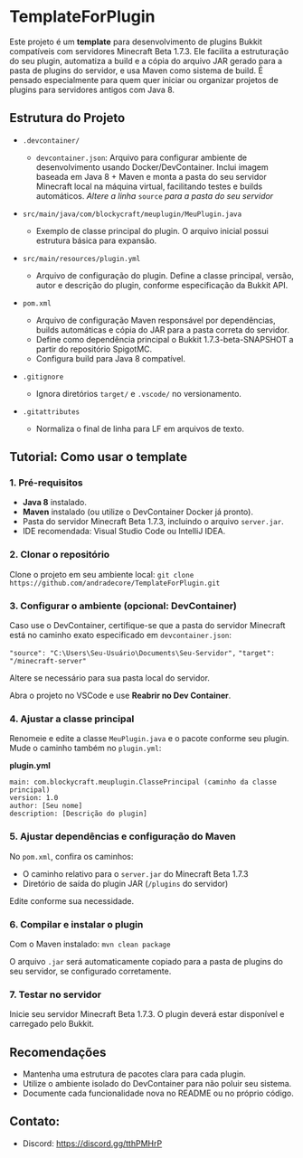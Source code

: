 # TemplateForPlugin

Este projeto é um **template** para desenvolvimento de plugins Bukkit compatíveis com servidores Minecraft Beta 1.7.3. Ele facilita a estruturação do seu plugin, automatiza a build e a cópia do arquivo JAR gerado para a pasta de plugins do servidor, e usa Maven como sistema de build. É pensado especialmente para quem quer iniciar ou organizar projetos de plugins para servidores antigos com Java 8.

## Estrutura do Projeto

- `.devcontainer/`

  - `devcontainer.json`: Arquivo para configurar ambiente de desenvolvimento usando Docker/DevContainer. Inclui imagem baseada em Java 8 + Maven e monta a pasta do seu servidor Minecraft local na máquina virtual, facilitando testes e builds automáticos. _Altere a linha_ `source` _para a pasta do seu servidor_

- `src/main/java/com/blockycraft/meuplugin/MeuPlugin.java`

  - Exemplo de classe principal do plugin. O arquivo inicial possui estrutura básica para expansão.

- `src/main/resources/plugin.yml`

  - Arquivo de configuração do plugin. Define a classe principal, versão, autor e descrição do plugin, conforme especificação da Bukkit API.

- `pom.xml`

  - Arquivo de configuração Maven responsável por dependências, builds automáticas e cópia do JAR para a pasta correta do servidor.
  - Define como dependência principal o Bukkit 1.7.3-beta-SNAPSHOT a partir do repositório SpigotMC.
  - Configura build para Java 8 compatível.

- `.gitignore`

  - Ignora diretórios `target/` e `.vscode/` no versionamento.

- `.gitattributes`
  - Normaliza o final de linha para LF em arquivos de texto.

## Tutorial: Como usar o template

### 1. Pré-requisitos

- **Java 8** instalado.
- **Maven** instalado (ou utilize o DevContainer Docker já pronto).
- Pasta do servidor Minecraft Beta 1.7.3, incluindo o arquivo `server.jar`.
- IDE recomendada: Visual Studio Code ou IntelliJ IDEA.

### 2. Clonar o repositório

Clone o projeto em seu ambiente local:
`git clone https://github.com/andradecore/TemplateForPlugin.git`

### 3. Configurar o ambiente (opcional: DevContainer)

Caso use o DevContainer, certifique-se que a pasta do servidor Minecraft está no caminho exato especificado em `devcontainer.json`:

`"source": "C:\Users\Seu-Usuário\Documents\Seu-Servidor",`
`"target": "/minecraft-server"`

Altere se necessário para sua pasta local do servidor.

Abra o projeto no VSCode e use **Reabrir no Dev Container**.

### 4. Ajustar a classe principal

Renomeie e edite a classe `MeuPlugin.java` e o pacote conforme seu plugin. Mude o caminho também no `plugin.yml`:

**plugin.yml**

```
main: com.blockycraft.meuplugin.ClassePrincipal (caminho da classe principal)
version: 1.0
author: [Seu nome]
description: [Descrição do plugin]
```

### 5. Ajustar dependências e configuração do Maven

No `pom.xml`, confira os caminhos:

- O caminho relativo para o `server.jar` do Minecraft Beta 1.7.3
- Diretório de saída do plugin JAR (`/plugins` do servidor)

Edite conforme sua necessidade.

### 6. Compilar e instalar o plugin

Com o Maven instalado:
`mvn clean package`

O arquivo `.jar` será automaticamente copiado para a pasta de plugins do seu servidor, se configurado corretamente.

### 7. Testar no servidor

Inicie seu servidor Minecraft Beta 1.7.3. O plugin deverá estar disponível e carregado pelo Bukkit.

## Recomendações

- Mantenha uma estrutura de pacotes clara para cada plugin.
- Utilize o ambiente isolado do DevContainer para não poluir seu sistema.
- Documente cada funcionalidade nova no README ou no próprio código.

## Contato:

- Discord: https://discord.gg/tthPMHrP
